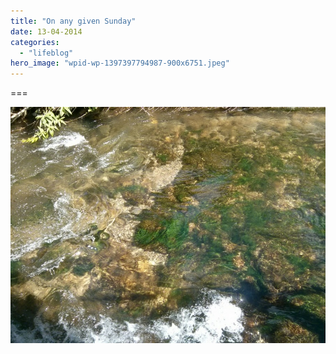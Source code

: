```yaml
---
title: "On any given Sunday"
date: 13-04-2014
categories: 
  - "lifeblog"
hero_image: "wpid-wp-1397397794987-900x6751.jpeg"
---
```


===

![wpid-wp-1397397747199.jpeg](images/wpid-wp-1397397747199-900x675.jpeg)
